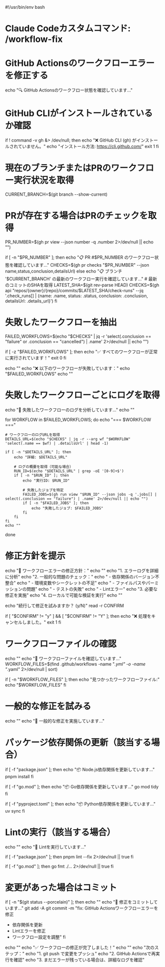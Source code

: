 #!/usr/bin/env bash
# Claude Codeカスタムコマンド: /workflow-fix
# GitHub Actionsのワークフローエラーを修正する

echo "🔍 GitHub Actionsのワークフロー状態を確認しています..."

# GitHub CLIがインストールされているか確認
if ! command -v gh &> /dev/null; then
    echo "❌ GitHub CLI (gh) がインストールされていません。"
    echo "インストール方法: https://cli.github.com/"
    exit 1
fi

# 現在のブランチまたはPRのワークフロー実行状況を取得
CURRENT_BRANCH=$(git branch --show-current)

# PRが存在する場合はPRのチェックを取得
PR_NUMBER=$(gh pr view --json number -q .number 2>/dev/null || echo "")

if [ -n "$PR_NUMBER" ]; then
    echo "📋 PR #$PR_NUMBER のワークフロー状態を確認しています..."
    CHECKS=$(gh pr checks "$PR_NUMBER" --json name,status,conclusion,detailsUrl)
else
    echo "📋 ブランチ '$CURRENT_BRANCH' の最新のワークフロー実行を確認しています..."
    # 最新のコミットのSHAを取得
    LATEST_SHA=$(git rev-parse HEAD)
    CHECKS=$(gh api "repos/{owner}/{repo}/commits/$LATEST_SHA/check-runs" --jq '.check_runs[] | {name: .name, status: .status, conclusion: .conclusion, detailsUrl: .details_url}')
fi

# 失敗したワークフローを抽出
FAILED_WORKFLOWS=$(echo "$CHECKS" | jq -r 'select(.conclusion == "failure" or .conclusion == "cancelled") | .name' 2>/dev/null || echo "")

if [ -z "$FAILED_WORKFLOWS" ]; then
    echo "✅ すべてのワークフローが正常に実行されています！"
    exit 0
fi

echo ""
echo "❌ 以下のワークフローが失敗しています："
echo "$FAILED_WORKFLOWS"
echo ""

# 失敗したワークフローごとにログを取得
echo "📝 失敗したワークフローのログを分析しています..."
echo ""

for WORKFLOW in $FAILED_WORKFLOWS; do
    echo "=== $WORKFLOW ==="
    
    # ワークフローのログURLを取得
    DETAILS_URL=$(echo "$CHECKS" | jq -r --arg wf "$WORKFLOW" 'select(.name == $wf) | .detailsUrl' | head -1)
    
    if [ -n "$DETAILS_URL" ]; then
        echo "詳細: $DETAILS_URL"
        
        # ログの概要を取得（可能な場合）
        RUN_ID=$(echo "$DETAILS_URL" | grep -oE '[0-9]+$')
        if [ -n "$RUN_ID" ]; then
            echo "実行ID: $RUN_ID"
            
            # 失敗したジョブを特定
            FAILED_JOBS=$(gh run view "$RUN_ID" --json jobs -q '.jobs[] | select(.conclusion == "failure") | .name' 2>/dev/null || echo "")
            if [ -n "$FAILED_JOBS" ]; then
                echo "失敗したジョブ: $FAILED_JOBS"
            fi
        fi
    fi
    echo ""
done

# 修正方針を提示
echo "🤖 ワークフローエラーの修正方針："
echo ""
echo "1. エラーログを詳細に分析"
echo "2. 一般的な問題のチェック："
echo "   - 依存関係のバージョン不整合"
echo "   - 環境変数やシークレットの不足"
echo "   - ファイルパスやパーミッションの問題"
echo "   - テストの失敗"
echo "   - Lintエラー"
echo "3. 必要な修正を実施"
echo "4. ローカルで可能な検証を実行"
echo ""

echo "続行して修正を試みますか？ (y/N)"
read -r CONFIRM

if [ "$CONFIRM" != "y" ] && [ "$CONFIRM" != "Y" ]; then
    echo "❌ 処理をキャンセルしました。"
    exit 1
fi

# ワークフローファイルの確認
echo ""
echo "📂 ワークフローファイルを確認しています..."
WORKFLOW_FILES=$(find .github/workflows -name "*.yml" -o -name "*.yaml" 2>/dev/null | sort)

if [ -n "$WORKFLOW_FILES" ]; then
    echo "見つかったワークフローファイル:"
    echo "$WORKFLOW_FILES"
fi

# 一般的な修正を試みる
echo ""
echo "🔧 一般的な修正を実施しています..."

# パッケージ依存関係の更新（該当する場合）
if [ -f "package.json" ]; then
    echo "📦 Node.js依存関係を更新しています..."
    pnpm install
fi

if [ -f "go.mod" ]; then
    echo "📦 Go依存関係を更新しています..."
    go mod tidy
fi

if [ -f "pyproject.toml" ]; then
    echo "📦 Python依存関係を更新しています..."
    uv sync
fi

# Lintの実行（該当する場合）
echo ""
echo "🧹 Lintを実行しています..."

if [ -f "package.json" ]; then
    pnpm lint --fix 2>/dev/null || true
fi

if [ -f "go.mod" ]; then
    go fmt ./... 2>/dev/null || true
fi

# 変更があった場合はコミット
if [ -n "$(git status --porcelain)" ]; then
    echo ""
    echo "📝 修正をコミットしています..."
    git add -A
    git commit -m "fix: GitHub Actionsワークフローエラーを修正

- 依存関係を更新
- Lintエラーを修正
- ワークフロー設定を調整"
fi

echo ""
echo "✅ ワークフローの修正が完了しました！"
echo ""
echo "次のステップ："
echo "1. git push で変更をプッシュ"
echo "2. GitHub Actionsで再実行を確認"
echo "3. まだエラーが残っている場合は、詳細なログを確認"